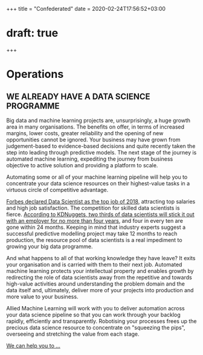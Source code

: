 +++
title = "Confederated"
date = 2020-02-24T17:56:52+03:00
# draft: true
+++

# Operations
## WE ALREADY HAVE A DATA SCIENCE PROGRAMME

Big data and machine learning projects are, unsurprisingly, a huge growth area in many organisations. The benefits on offer, in terms of increased margins, lower costs, greater reliability and the opening of new opportunities cannot be ignored.  Your business may have grown from judgement-based to evidence-based decisions and quite recently taken the step into leading through predictive models. The next stage of the journey is automated machine learning, expediting the journey from business objective to active solution and providing a platform to scale.

Automating some or all of your machine learning pipeline will help you to concentrate your data science resources on their highest-value tasks in a virtuous circle of competitive advantage.

[Forbes declared Data Scientist as the top job of 2018](https://www.forbes.com/sites/bernardmarr/2018/05/09/the-6-top-data-jobs-in-2018/), attracting top salaries and high job satisfaction.  The competition for skilled data scientists is fierce. [According to KDNuggets, two thirds of data scientists will stick it out with an employer for no more than four years](https://www.kdnuggets.com/2015/09/how-long-data-scientists-stay-jobs.html), and four in every ten are gone within 24 months. Keeping in mind that industry experts suggest a successful predictive modelling project may take 12 months to reach production, the resource pool of data scientists is a real impediment to growing your big data programme.

And what happens to all of that working knowledge they have leave? It exits your organisation and is carried with them to their next job.  Automated machine learning protects your intellectual property and enables growth by redirecting the role of data scientists away from the repetitive and towards high-value activities around understanding the problem domain and the data itself and, ultimately, deliver more of your projects into production and more value to your business.

Allied Machine Learning will work with you to deliver automation across your data science pipeline so that you can work through your backlog rapidly, efficiently and transparently. Robotising your processes frees up the precious data science resource to concentrate on "squeezing the pips", overseeing and stretching the value from each stage.

<!-- link to cooperate page -->
[We can help you to ...](/cooperate#we-can-help-you-to)
